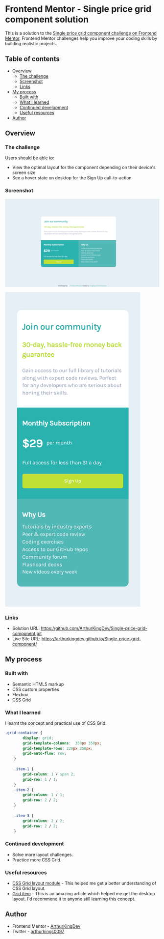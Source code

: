 # Frontend Mentor - Single price grid component solution

This is a solution to the [Single price grid component challenge on Frontend Mentor](https://www.frontendmentor.io/challenges/single-price-grid-component-5ce41129d0ff452fec5abbbc). Frontend Mentor challenges help you improve your coding skills by building realistic projects. 

## Table of contents

- [Overview](#overview)
  - [The challenge](#the-challenge)
  - [Screenshot](#screenshot)
  - [Links](#links)
- [My process](#my-process)
  - [Built with](#built-with)
  - [What I learned](#what-i-learned)
  - [Continued development](#continued-development)
  - [Useful resources](#useful-resources)
- [Author](#author)

## Overview

### The challenge

Users should be able to:

- View the optimal layout for the component depending on their device's screen size
- See a hover state on desktop for the Sign Up call-to-action

### Screenshot

![desktop-desig](https://github.com/ArthurKingDev/Single-price-grid-component/blob/main/screenshot(1).png)

![mobile-design](https://github.com/ArthurKingDev/Single-price-grid-component/blob/main/screenhot.png)

### Links

- Solution URL: https://github.com/ArthurKingDev/Single-price-grid-component.git
- Live Site URL: https://arthurkingdev.github.io/Single-price-grid-component/

## My process

### Built with

- Semantic HTML5 markup
- CSS custom properties
- Flexbox
- CSS Grid

### What I learned

I learnt the concept and practical use of  CSS Grid. 

```css
.grid-container {
        display: grid;
        grid-template-columns:  350px 350px;
        grid-template-rows: 220px 250px;
        grid-auto-flow: row;
    }

    .item-1 {
        grid-column: 1 / span 2;
        grid-row: 1 / 1;
    } 
    .item-2 {
        grid-column: 1 / 1;
        grid-row: 2 / 2;
    }

    .item-3 {
        grid-column: 2 / 2;
        grid-row: 2 / 2;
    }
```

### Continued development

- Solve more layout challenges.
- Practice more CSS Grid.


### Useful resources

- [CSS Grid layout module](https://www.w3schools.com/css/css_grid.asp) - This helped me get a better understanding of CSS Grid layout.
- [Grid item](https://www.w3schools.com/css/css_grid_item.asp) - This is an amazing article which helped me get the desktop layout. I'd recommend it to anyone still learning this concept.



## Author
- Frontend Mentor - [ArthurKingDev](https://www.frontendmentor.io/profile/ArthurKingDev)
- Twitter - [arthurkings0097](https://twitter.com/arthurkings0097)



